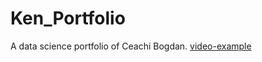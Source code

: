 # Ken_Portfolio
A data science portfolio of Ceachi Bogdan.
[video-example](https://www.youtube.com/watch?v=mEZ1Hj5yQ-8&list=PLjx8kSvwTqz2de-_ttc_B7-WT_3YFNXeQ&index=3) 
